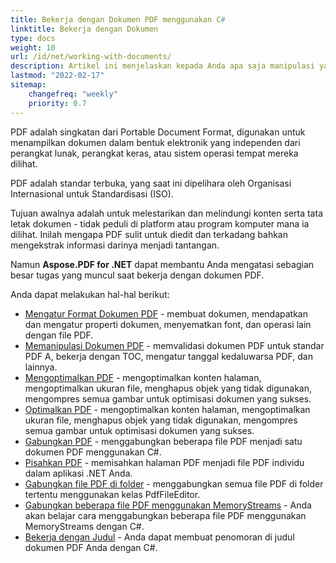 ```yaml
---
title: Bekerja dengan Dokumen PDF menggunakan C#
linktitle: Bekerja dengan Dokumen
type: docs
weight: 10
url: /id/net/working-with-documents/
description: Artikel ini menjelaskan kepada Anda apa saja manipulasi yang dapat dilakukan dengan dokumen menggunakan perpustakaan Aspose.PDF.
lastmod: "2022-02-17"
sitemap:
    changefreq: "weekly"
    priority: 0.7
---
```

<script type="application/ld+json">
{
    "@context": "https://schema.org",
    "@type": "TechArticle",
    "headline": "Bekerja dengan Dokumen PDF menggunakan C#",
    "alternativeHeadline": "Manipulasi Dokumen PDF",
    "author": {
        "@type": "Person",
        "name":"Anastasiia Holub",
        "givenName": "Anastasiia",
        "familyName": "Holub",
        "url":"https://www.linkedin.com/in/anastasiia-holub-750430225/"
    },
    "genre": "pembuatan dokumen pdf",
    "keywords": "pdf, c#, dokumen pdf",
    "wordcount": "302",
    "proficiencyLevel":"Pemula",
    "publisher": {
        "@type": "Organization",
        "name": "Tim Dok Aspose.PDF",
        "url": "https://products.aspose.com/pdf",
        "logo": "https://www.aspose.cloud/templates/aspose/img/products/pdf/aspose_pdf-for-net.svg",
        "alternateName": "Aspose",
        "sameAs": [
            "https://facebook.com/aspose.pdf/",
            "https://twitter.com/asposepdf",
            "https://www.youtube.com/channel/UCmV9sEg_QWYPi6BJJs7ELOg/featured",
            "https://www.linkedin.com/company/aspose",
            "https://stackoverflow.com/questions/tagged/aspose",
            "https://aspose.quora.com/",
            "https://aspose.github.io/"
        ],
        "contactPoint": [
            {
                "@type": "ContactPoint",
                "telephone": "+1 903 306 1676",
                "contactType": "sales",
                "areaServed": "US",
                "availableLanguage": "en"
            },
            {
                "@type": "ContactPoint",
                "telephone": "+44 141 628 8900",
                "contactType": "sales",
                "areaServed": "GB",
                "availableLanguage": "en"
            },
            {
                "@type": "ContactPoint",
                "telephone": "+61 2 8006 6987",
                "contactType": "sales",
                "areaServed": "AU",
                "availableLanguage": "en"
            }
        ]
    },
    "url": "/net/working-with-documents/",
    "mainEntityOfPage": {
        "@type": "WebPage",
        "@id": "/net/working-with-documents/"
    },
    "dateModified": "2022-02-04",
    "description": "Artikel ini menjelaskan kepada Anda apa saja manipulasi yang dapat dilakukan dengan dokumen menggunakan perpustakaan Aspose.PDF."
}
</script>
PDF adalah singkatan dari Portable Document Format, digunakan untuk menampilkan dokumen dalam bentuk elektronik yang independen dari perangkat lunak, perangkat keras, atau sistem operasi tempat mereka dilihat.

PDF adalah standar terbuka, yang saat ini dipelihara oleh Organisasi Internasional untuk Standardisasi (ISO).

Tujuan awalnya adalah untuk melestarikan dan melindungi konten serta tata letak dokumen - tidak peduli di platform atau program komputer mana ia dilihat. Inilah mengapa PDF sulit untuk diedit dan terkadang bahkan mengekstrak informasi darinya menjadi tantangan.

Namun **Aspose.PDF for .NET** dapat membantu Anda mengatasi sebagian besar tugas yang muncul saat bekerja dengan dokumen PDF.

Anda dapat melakukan hal-hal berikut:

- [Mengatur Format Dokumen PDF](/pdf/id/net/formatting-pdf-document/) - membuat dokumen, mendapatkan dan mengatur properti dokumen, menyematkan font, dan operasi lain dengan file PDF.
- [Memanipulasi Dokumen PDF](/pdf/id/net/manipulate-pdf-document/) - memvalidasi dokumen PDF untuk standar PDF A, bekerja dengan TOC, mengatur tanggal kedaluwarsa PDF, dan lainnya.
- [Mengoptimalkan PDF](/pdf/id/net/optimize-pdf/) - mengoptimalkan konten halaman, mengoptimalkan ukuran file, menghapus objek yang tidak digunakan, mengompres semua gambar untuk optimisasi dokumen yang sukses.
- [Optimalkan PDF](/pdf/id/net/optimize-pdf/) - mengoptimalkan konten halaman, mengoptimalkan ukuran file, menghapus objek yang tidak digunakan, mengompres semua gambar untuk optimisasi dokumen yang sukses.
- [Gabungkan PDF](/pdf/id/net/merge-pdf-documents/) - menggabungkan beberapa file PDF menjadi satu dokumen PDF menggunakan C#.
- [Pisahkan PDF](/pdf/id/net/split-document/) - memisahkan halaman PDF menjadi file PDF individu dalam aplikasi .NET Anda.
- [Gabungkan file PDF di folder](/pdf/id/net/concatenating-all-pdf-files-in-particular-folder/) - menggabungkan semua file PDF di folder tertentu menggunakan kelas PdfFileEditor.
- [Gabungkan beberapa file PDF menggunakan MemoryStreams](/pdf/id/net/concatenate-pdf-documents/) - Anda akan belajar cara menggabungkan beberapa file PDF menggunakan MemoryStreams dengan C#.
- [Bekerja dengan Judul](/pdf/id/net/working-with-headings/) - Anda dapat membuat penomoran di judul dokumen PDF Anda dengan C#. 

<script type="application/ld+json">
{
    "@context": "http://schema.org",
    "@type": "SoftwareApplication",
    "name": "Aspose.PDF for .NET Library",
    "image": "https://www.aspose.cloud/templates/aspose/img/products/pdf/aspose_pdf-for-net.svg",
    "url": "https://www.aspose.com/",
    "publisher": {
        "@type": "Organization",
        "name": "Aspose.PDF",
        "url": "https://products.aspose.com/pdf",
        "logo": "https://www.aspose.cloud/templates/aspose/img/products/pdf/aspose_pdf-for-net.svg",
        "alternateName": "Aspose",
        "sameAs": [
            "https://facebook.com/aspose.pdf/",
            "https://twitter.com/asposepdf",
            "https://www.youtube.com/channel/UCmV9sEg_QWYPi6BJJs7ELOg/featured",
            "https://www.linkedin.com/company/aspose",
            "https://stackoverflow.com/questions/tagged/aspose",
            "https://aspose.quora.com/",
            "https://aspose.github.io/"
        ],
        "contactPoint": [
            {
                "@type": "ContactPoint",
                "telephone": "+1 903 306 1676",
                "contactType": "sales",
                "areaServed": "US",
                "availableLanguage": "en"
            },
            {
                "@type": "ContactPoint",
                "telephone": "+44 141 628 8900",
                "contactType": "sales",
                "areaServed": "GB",
                "availableLanguage": "en"
            },
            {
                "@type": "ContactPoint",
                "telephone": "+61 2 8006 6987",
                "contactType": "sales",
                "areaServed": "AU",
                "availableLanguage": "en"
            }
        ]
    },
    "offers": {
        "@type": "Offer",
        "price": "1199",
        "priceCurrency": "USD"
    },
    "applicationCategory": "PDF Manipulation Library for .NET",
    "downloadUrl": "https://www.nuget.org/packages/Aspose.PDF/",
    "operatingSystem": "Windows, MacOS, Linux",
    "screenshot": "https://docs.aspose.com/pdf/net/create-pdf-document/screenshot.png",
    "softwareVersion": "2022.1",
    "aggregateRating": {
        "@type": "AggregateRating",
        "ratingValue": "5",
        "ratingCount": "16"
    }
}
</script>


